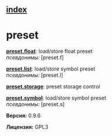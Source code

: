 [index](index.html) 
---

# preset




[**preset.float**](preset.float.html): load/store float preset <br>
_псевдонимы:_ \[preset.f\]


[**preset.list**](preset.list.html): load/store symbol preset <br>
_псевдонимы:_ \[preset.l\]


[**preset.storage**](preset.storage.html): preset storage control 

[**preset.symbol**](preset.symbol.html): load/store symbol preset <br>
_псевдонимы:_ \[preset.s\]



**Версия:** 0.9.6

**Лицензия:** GPL3
